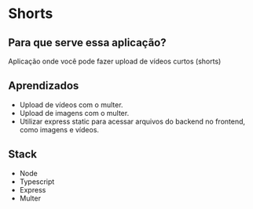# Shorts

## Para que serve essa aplicação?
Aplicação onde você pode fazer upload de vídeos curtos (shorts)

## Aprendizados
- Upload de vídeos com o multer.
- Upload de imagens com o multer.
- Utilizar express static para acessar arquivos do backend no frontend, como imagens e vídeos.

## Stack
- Node
- Typescript
- Express
- Multer